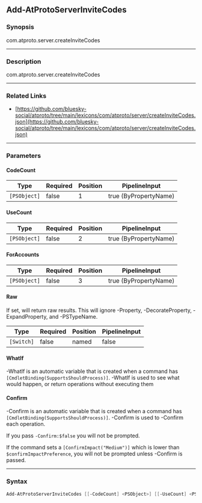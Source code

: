 Add-AtProtoServerInviteCodes
----------------------------




### Synopsis
com.atproto.server.createInviteCodes



---


### Description

com.atproto.server.createInviteCodes



---


### Related Links
* [https://github.com/bluesky-social/atproto/tree/main/lexicons/com/atproto/server/createInviteCodes.json](https://github.com/bluesky-social/atproto/tree/main/lexicons/com/atproto/server/createInviteCodes.json)





---


### Parameters
#### **CodeCount**




|Type        |Required|Position|PipelineInput        |
|------------|--------|--------|---------------------|
|`[PSObject]`|false   |1       |true (ByPropertyName)|



#### **UseCount**




|Type        |Required|Position|PipelineInput        |
|------------|--------|--------|---------------------|
|`[PSObject]`|false   |2       |true (ByPropertyName)|



#### **ForAccounts**




|Type        |Required|Position|PipelineInput        |
|------------|--------|--------|---------------------|
|`[PSObject]`|false   |3       |true (ByPropertyName)|



#### **Raw**

If set, will return raw results. This will ignore -Property, -DecorateProperty, -ExpandProperty, and -PSTypeName.






|Type      |Required|Position|PipelineInput|
|----------|--------|--------|-------------|
|`[Switch]`|false   |named   |false        |



#### **WhatIf**
-WhatIf is an automatic variable that is created when a command has ```[CmdletBinding(SupportsShouldProcess)]```.
-WhatIf is used to see what would happen, or return operations without executing them
#### **Confirm**
-Confirm is an automatic variable that is created when a command has ```[CmdletBinding(SupportsShouldProcess)]```.
-Confirm is used to -Confirm each operation.

If you pass ```-Confirm:$false``` you will not be prompted.


If the command sets a ```[ConfirmImpact("Medium")]``` which is lower than ```$confirmImpactPreference```, you will not be prompted unless -Confirm is passed.



---


### Syntax
```PowerShell
Add-AtProtoServerInviteCodes [[-CodeCount] <PSObject>] [[-UseCount] <PSObject>] [[-ForAccounts] <PSObject>] [-Raw] [-WhatIf] [-Confirm] [<CommonParameters>]
```
